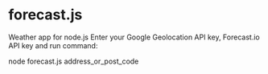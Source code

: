# forecast.js
Weather app for node.js
Enter your Google Geolocation API key, Forecast.io API key and run command:

node forecast.js address_or_post_code